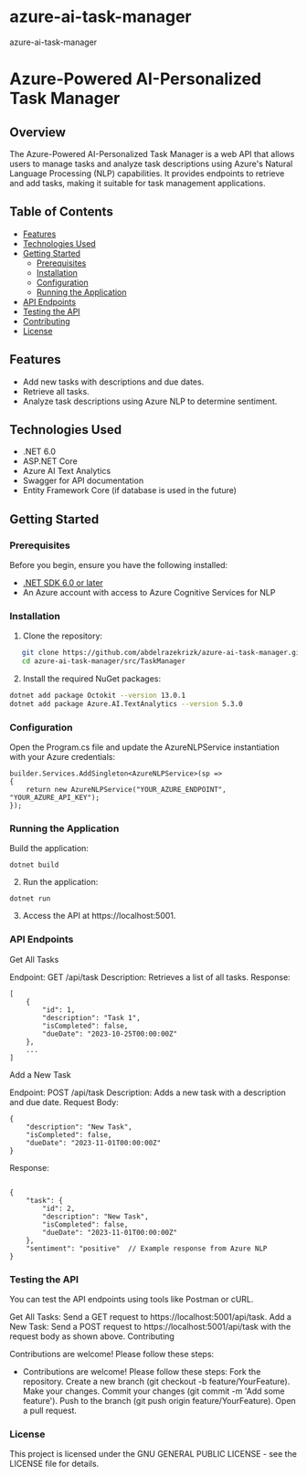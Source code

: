 # azure-ai-task-manager
 azure-ai-task-manager
# Azure-Powered AI-Personalized Task Manager

## Overview

The Azure-Powered AI-Personalized Task Manager is a web API that allows users to manage tasks and analyze task descriptions using Azure's Natural Language Processing (NLP) capabilities. It provides endpoints to retrieve and add tasks, making it suitable for task management applications.

## Table of Contents

- [Features](#features)
- [Technologies Used](#technologies-used)
- [Getting Started](#getting-started)
  - [Prerequisites](#prerequisites)
  - [Installation](#installation)
  - [Configuration](#configuration)
  - [Running the Application](#running-the-application)
- [API Endpoints](#api-endpoints)
- [Testing the API](#testing-the-api)
- [Contributing](#contributing)
- [License](#license)

## Features

- Add new tasks with descriptions and due dates.
- Retrieve all tasks.
- Analyze task descriptions using Azure NLP to determine sentiment.

## Technologies Used

- .NET 6.0
- ASP.NET Core
- Azure AI Text Analytics
- Swagger for API documentation
- Entity Framework Core (if database is used in the future)

## Getting Started

### Prerequisites

Before you begin, ensure you have the following installed:

- [.NET SDK 6.0 or later](https://dotnet.microsoft.com/download)
- An Azure account with access to Azure Cognitive Services for NLP

### Installation

1. Clone the repository:

```bash
   git clone https://github.com/abdelrazekrizk/azure-ai-task-manager.git
   cd azure-ai-task-manager/src/TaskManager
```
2. Install the required NuGet packages:

```bash
dotnet add package Octokit --version 13.0.1
dotnet add package Azure.AI.TextAnalytics --version 5.3.0
```

### Configuration


Open the Program.cs file and update the AzureNLPService instantiation with your Azure credentials:


```console
builder.Services.AddSingleton<AzureNLPService>(sp =>
{
    return new AzureNLPService("YOUR_AZURE_ENDPOINT", "YOUR_AZURE_API_KEY");
});
```


### Running the Application


Build the application:


```console
dotnet build
```

2. Run the application:


```console
dotnet run
```

3. Access the API at https://localhost:5001.

### API Endpoints


Get All Tasks


Endpoint: GET /api/task
Description: Retrieves a list of all tasks.
Response:

```console
[
    {
        "id": 1,
        "description": "Task 1",
        "isCompleted": false,
        "dueDate": "2023-10-25T00:00:00Z"
    },
    ...
]
```


Add a New Task


Endpoint: POST /api/task
Description: Adds a new task with a description and due date.
Request Body:

```console
{
    "description": "New Task",
    "isCompleted": false,
    "dueDate": "2023-11-01T00:00:00Z"
}
```
Response:
```console

{
    "task": {
        "id": 2,
        "description": "New Task",
        "isCompleted": false,
        "dueDate": "2023-11-01T00:00:00Z"
    },
    "sentiment": "positive"  // Example response from Azure NLP
}
```


### Testing the API

You can test the API endpoints using tools like Postman or cURL.

Get All Tasks:
Send a GET request to https://localhost:5001/api/task.
Add a New Task:
Send a POST request to https://localhost:5001/api/task with the request body as shown above.
Contributing

 Contributions are welcome! Please follow these steps:
- Contributions are welcome! Please follow these steps:
Fork the repository.
Create a new branch (git checkout -b feature/YourFeature).
Make your changes.
Commit your changes (git commit -m 'Add some feature').
Push to the branch (git push origin feature/YourFeature).
Open a pull request.

### License

This project is licensed under the GNU GENERAL PUBLIC LICENSE - see the LICENSE file for details.

